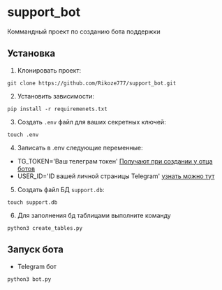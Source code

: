# support_bot
Коммандный проект по созданию бота поддержки

## Установка

1) Клонировать проект:
```
git clone https://github.com/Rikoze777/support_bot.git
```

2) Установить зависимости:
```
pip install -r requiremenets.txt
```

3) Создать `.env` файл для ваших секретных ключей:
```
touch .env
```

4) Записать в .env следующие переменные:
* TG_TOKEN='Ваш телеграм токен'  [Получают при создании у отца ботов](https://t.me/botfather)
* USER_ID='ID вашей личной страницы Telegram' [узнать можно тут](https://t.me/username_to_id_bot)

5) Создать файл БД `support.db`:
```
touch support.db
```

6) Для заполнения бд таблицами выполните команду
```
python3 create_tables.py
```


## Запуск бота
* Telegram бот
```
python3 bot.py
```